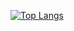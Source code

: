 [![Top Langs](https://github-readme-stats.vercel.app/api/top-langs/?username=SarawinT&langs_count=8)](https://github.com/anuraghazra/github-readme-stats)
